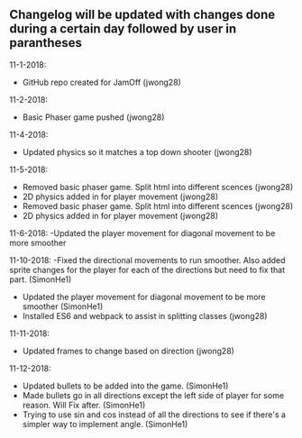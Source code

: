 ## Changelog will be updated with changes done during a certain day followed by user in parantheses ##

11-1-2018: 
- GitHub repo created for JamOff (jwong28)

11-2-2018:
- Basic Phaser game pushed (jwong28)

11-4-2018:
- Updated physics so it matches a top down shooter (jwong28)

11-5-2018:
- Removed basic phaser game. Split html into different scences (jwong28)
- 2D physics added in for player movement (jwong28)
- Removed basic phaser game. Split html into different scences (jwong28)
- 2D physics added in for player movement (jwong28)

11-6-2018:
-Updated the player movement for diagonal movement to be more smoother

11-10-2018:
-Fixed the directional movements to run smoother. Also added sprite changes for the player for each of the directions but need to fix that part. (SimonHe1)
- Updated the player movement for diagonal movement to be more smoother (SimonHe1)
- Installed ES6 and webpack to assist in splitting classes (jwong28)

11-11-2018:
- Updated frames to change based on direction (jwong28)

11-12-2018:
- Updated bullets to be added into the game. (SimonHe1)
- Made bullets go in all directions except the left side of player for some reason. Will Fix after. (SimonHe1)
- Trying to use sin and cos instead of all the directions to see if there's a simpler way to implement angle. (SimonHe1)